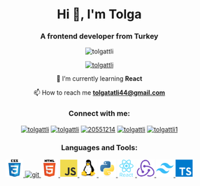 <h1 align="center">Hi 👋, I'm Tolga</h1>
<h3 align="center">A frontend developer from Turkey</h3>
<div align="center">
  <p> <img src="https://komarev.com/ghpvc/?username=tolgattli&label=Profile%20views&color=b40e0e&style=flat-square"
      alt="tolgattli" /> </p>

  <p> <a href="https://twitter.com/tolgattli" target="blank"><img
        src="https://img.shields.io/twitter/follow/tolgattli?logo=twitter&style=for-the-badge" alt="tolgattli" /></a>
  </p>

  🌱 I’m currently learning **React**

  📫 How to reach me **tolgatatli44@gmail.com**

  <h3>Connect with me:</h3>
  <p>
    <a href="https://twitter.com/tolgattli" target="blank"><img align="center"
        src="https://raw.githubusercontent.com/rahuldkjain/github-profile-readme-generator/master/src/images/icons/Social/twitter.svg"
        alt="tolgattli" height="30" width="40" /></a>
    <a href="https://linkedin.com/in/tolgattli" target="blank"><img align="center"
        src="https://raw.githubusercontent.com/rahuldkjain/github-profile-readme-generator/master/src/images/icons/Social/linked-in-alt.svg"
        alt="tolgattli" height="30" width="40" /></a>
    <a href="https://stackoverflow.com/users/20551214" target="blank"><img align="center"
        src="https://raw.githubusercontent.com/rahuldkjain/github-profile-readme-generator/master/src/images/icons/Social/stack-overflow.svg"
        alt="20551214" height="30" width="40" /></a>
    <a href="https://instagram.com/tolgattli" target="blank"><img align="center"
        src="https://raw.githubusercontent.com/rahuldkjain/github-profile-readme-generator/master/src/images/icons/Social/instagram.svg"
        alt="tolgattli" height="30" width="40" /></a>
    <a href="https://www.hackerrank.com/tolgattli1" target="blank"><img align="center"
        src="https://raw.githubusercontent.com/rahuldkjain/github-profile-readme-generator/master/src/images/icons/Social/hackerrank.svg"
        alt="tolgattli1" height="30" width="40" /></a>
  </p>

  <h3>Languages and Tools:</h3>
  <p><a href="https://www.w3schools.com/css/" target="_blank"
      rel="noreferrer"> <img
        src="https://raw.githubusercontent.com/devicons/devicon/master/icons/css3/css3-original-wordmark.svg" alt="css3"
        width="40" height="40" /> </a> <a href="https://git-scm.com/" target="_blank" rel="noreferrer"> <img
        src="https://www.vectorlogo.zone/logos/git-scm/git-scm-icon.svg" alt="git" width="40" height="40" /> </a> <a
      href="https://www.w3.org/html/" target="_blank" rel="noreferrer"> <img
        src="https://raw.githubusercontent.com/devicons/devicon/master/icons/html5/html5-original-wordmark.svg"
        alt="html5" width="40" height="40" /> </a> <a href="https://developer.mozilla.org/en-US/docs/Web/JavaScript"
      target="_blank" rel="noreferrer"> <img
        src="https://raw.githubusercontent.com/devicons/devicon/master/icons/javascript/javascript-original.svg"
        alt="javascript" width="40" height="40" /> </a> <a href="https://www.linux.org/" target="_blank"
      rel="noreferrer"> <img
        src="https://raw.githubusercontent.com/devicons/devicon/master/icons/linux/linux-original.svg" alt="linux"
        width="40" height="40" /> </a> <a href="https://www.python.org" target="_blank" rel="noreferrer"> <img
        src="https://raw.githubusercontent.com/devicons/devicon/master/icons/python/python-original.svg" alt="python"
        width="40" height="40" /> </a> <a href="https://reactjs.org/" target="_blank" rel="noreferrer"> <img
        src="https://raw.githubusercontent.com/devicons/devicon/master/icons/react/react-original-wordmark.svg"
        alt="react" width="40" height="40" /> </a><a href="https://redux.js.org/" target="_blank" rel="noreferrer"> <img
        src="https://raw.githubusercontent.com/devicons/devicon/master/icons/redux/redux-original.svg"
        alt="react" width="40" height="40" /> </a> 
  <a href="https://tailwindcss.com/" target="_blank" rel="noreferrer"> <img
        src="https://raw.githubusercontent.com/devicons/devicon/master/icons/tailwindcss/tailwindcss-plain.svg"
        alt="react" width="40" height="40" /> </a> <a href="https://www.w3schools.com/css/" target="_blank"
      rel="noreferrer"> <a href="https://www.typescriptlang.org/" target="_blank" rel="noreferrer"> <img
        src="https://raw.githubusercontent.com/devicons/devicon/master/icons/typescript/typescript-original.svg" alt="ts"
        width="40" height="40" /> </a> </p>
  <div />
